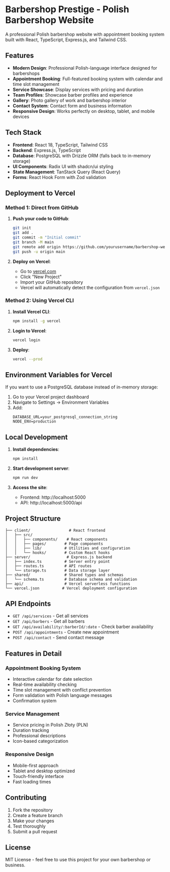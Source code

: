 # Barbershop Prestige - Polish Barbershop Website

A professional Polish barbershop website with appointment booking system built with React, TypeScript, Express.js, and Tailwind CSS.

## Features

- **Modern Design**: Professional Polish-language interface designed for barbershops
- **Appointment Booking**: Full-featured booking system with calendar and time slot management
- **Service Showcase**: Display services with pricing and duration
- **Team Profiles**: Showcase barber profiles and experience
- **Gallery**: Photo gallery of work and barbershop interior
- **Contact System**: Contact form and business information
- **Responsive Design**: Works perfectly on desktop, tablet, and mobile devices

## Tech Stack

- **Frontend**: React 18, TypeScript, Tailwind CSS
- **Backend**: Express.js, TypeScript
- **Database**: PostgreSQL with Drizzle ORM (falls back to in-memory storage)
- **UI Components**: Radix UI with shadcn/ui styling
- **State Management**: TanStack Query (React Query)
- **Forms**: React Hook Form with Zod validation

## Deployment to Vercel

### Method 1: Direct from GitHub

1. **Push your code to GitHub**:
   ```bash
   git init
   git add .
   git commit -m "Initial commit"
   git branch -M main
   git remote add origin https://github.com/yourusername/barbershop-website.git
   git push -u origin main
   ```

2. **Deploy on Vercel**:
   - Go to [vercel.com](https://vercel.com)
   - Click "New Project"
   - Import your GitHub repository
   - Vercel will automatically detect the configuration from `vercel.json`

### Method 2: Using Vercel CLI

1. **Install Vercel CLI**:
   ```bash
   npm install -g vercel
   ```

2. **Login to Vercel**:
   ```bash
   vercel login
   ```

3. **Deploy**:
   ```bash
   vercel --prod
   ```

## Environment Variables for Vercel

If you want to use a PostgreSQL database instead of in-memory storage:

1. Go to your Vercel project dashboard
2. Navigate to Settings → Environment Variables
3. Add:
   ```
   DATABASE_URL=your_postgresql_connection_string
   NODE_ENV=production
   ```

## Local Development

1. **Install dependencies**:
   ```bash
   npm install
   ```

2. **Start development server**:
   ```bash
   npm run dev
   ```

3. **Access the site**:
   - Frontend: http://localhost:5000
   - API: http://localhost:5000/api

## Project Structure

```
├── client/                 # React frontend
│   ├── src/
│   │   ├── components/    # React components
│   │   ├── pages/        # Page components
│   │   ├── lib/          # Utilities and configuration
│   │   └── hooks/        # Custom React hooks
├── server/                # Express.js backend
│   ├── index.ts          # Server entry point
│   ├── routes.ts         # API routes
│   └── storage.ts        # Data storage layer
├── shared/               # Shared types and schemas
│   └── schema.ts         # Database schema and validation
├── api/                  # Vercel serverless functions
└── vercel.json          # Vercel deployment configuration
```

## API Endpoints

- `GET /api/services` - Get all services
- `GET /api/barbers` - Get all barbers
- `GET /api/availability/:barberId/:date` - Check barber availability
- `POST /api/appointments` - Create new appointment
- `POST /api/contact` - Send contact message

## Features in Detail

### Appointment Booking System
- Interactive calendar for date selection
- Real-time availability checking
- Time slot management with conflict prevention
- Form validation with Polish language messages
- Confirmation system

### Service Management
- Service pricing in Polish Złoty (PLN)
- Duration tracking
- Professional descriptions
- Icon-based categorization

### Responsive Design
- Mobile-first approach
- Tablet and desktop optimized
- Touch-friendly interface
- Fast loading times

## Contributing

1. Fork the repository
2. Create a feature branch
3. Make your changes
4. Test thoroughly
5. Submit a pull request

## License

MIT License - feel free to use this project for your own barbershop or business.